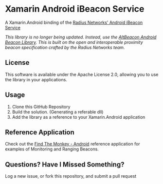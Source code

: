 Xamarin Android iBeacon Service
===============================

A Xamarin.Android binding of the [Radius Networks' Android iBeacon Service](https://github.com/RadiusNetworks/android-ibeacon-service)

*This library is no longer being updated. Instead, use the [AltBeacon Android Beacon Library](https://github.com/chrisriesgo/Xamarin-Android-Beacon-Library). This is built on the open and interoperable proximity beacon specification crafted by the Radius Networks team.*

## License

This software is available under the Apache License 2.0, allowing you to use the library in your applications.

## Usage

1. Clone this GitHub Repository
2. Build the solution. (Generating a referable dll)
4. Add the library as a reference to your Xamarin.Android application 

## Reference Application

Check out the [Find The Monkey - Android](https://github.com/chrisriesgo/FindTheMonkey-Android) reference application for examples of Monitoring and Ranging Beacons.

## Questions?  Have I Missed Something?

Log a new issue, or fork this repository, and submit a pull request
